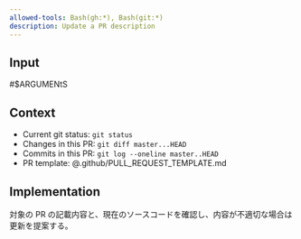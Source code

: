 ```yaml
---
allowed-tools: Bash(gh:*), Bash(git:*)
description: Update a PR description
---
```


## Input 

#$ARGUMENtS

## Context

- Current git status: `git status`
- Changes in this PR: `git diff master...HEAD`
- Commits in this PR: `git log --oneline master..HEAD`
- PR template: @.github/PULL_REQUEST_TEMPLATE.md

## Implementation

対象の PR の記載内容と、現在のソースコードを確認し、内容が不適切な場合は更新を提案する。
